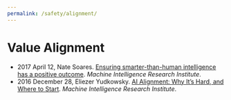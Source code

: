 ```yaml
---
permalink: /safety/alignment/
---
```

# Value Alignment

* 2017 April 12, Nate Soares. [Ensuring smarter-than-human intelligence has a positive outcome](https://intelligence.org/2017/04/12/ensuring/). *Machine Intelligence Research Institute*.
* 2016 December 28,  Eliezer Yudkowsky. [AI Alignment: Why It’s Hard, and Where to Start](https://intelligence.org/2016/12/28/ai-alignment-why-its-hard-and-where-to-start/). *Machine Intelligence Research Institute*.
